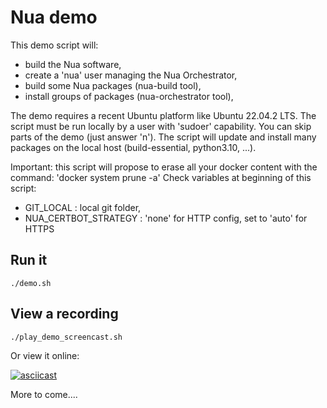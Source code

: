 # Nua demo

This demo script will:

   - build the Nua software,
   - create a 'nua' user managing the Nua Orchestrator,
   - build some Nua packages (nua-build tool),
   - install groups of packages (nua-orchestrator tool),

The demo requires a recent Ubuntu platform like Ubuntu 22.04.2 LTS.
The script must be run locally by a user with 'sudoer' capability.
You can skip parts of the demo (just answer 'n').
The script will update and install many packages on the local host
(build-essential, python3.10, ...).

Important: this script will propose to erase all your docker content
with the command:
    'docker system prune -a'
Check variables at beginning of this script:

   - GIT_LOCAL : local git folder,
   - NUA_CERTBOT_STRATEGY : 'none' for HTTP config, set to 'auto' for HTTPS

## Run it

```shell
./demo.sh
```

## View a recording

```shell
./play_demo_screencast.sh
```

Or view it online:

[![asciicast](https://asciinema.org/a/xErRCNhjik9l9NNlpet8fBTcJ.svg)](https://asciinema.org/a/xErRCNhjik9l9NNlpet8fBTcJ)

More to come....
